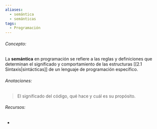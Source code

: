 ```yaml
---
aliases:
  - semántica
  - semánticas
tags:
  - Programación
---
```

###### Concepto:

La **semántica** en programación se refiere a las reglas y definiciones que determinan el significado y comportamiento de las estructuras [[2.1 Sintaxis|sintácticas]] de un lenguaje de programación específico.

###### Anotaciones:

> El significado del código, qué hace y cuál es su propósito.

###### Recursos:

- 